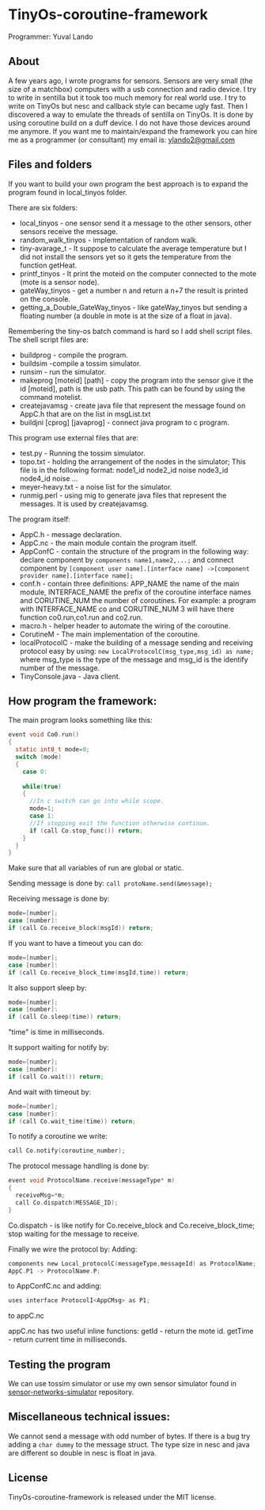 TinyOs-coroutine-framework
=========================

Programmer: Yuval Lando

About
---------------------
A few years ago, I wrote programs for sensors.
Sensors are very small (the size of a matchbox) 
computers with a usb connection and radio device.
I try to write in sentilla but it took too much memory for real world use. 
I try to write on TinyOs but nesc and callback style can became ugly fast.
Then I discovered a way to emulate the threads of sentilla on TinyOs.
It is done by using coroutine build on a duff device.
I do not have those devices around me anymore.
If you want me to maintain/expand the framework you can hire me as
a programmer (or consultant) my email is:
ylando2@gmail.com

Files and folders
---------------------------
If you want to build your own program the best approach is to expand the program 
found in local_tinyos folder.

There are six folders:   
* local_tinyos - one sensor send it a message to the other sensors, other sensors receive the message.
* random_walk_tinyos - implementation of random walk.
* tiny-avarage_t - It suppose to calculate the average temperature but I did not install the sensors yet
so it gets the temperature from the function getHeat.
* printf_tinyos - It print the moteid on the computer connected to the mote (mote is a sensor node).
* gateWay_tinyos - get a number n and return a n+7 the result is printed on the console.
* getting_a_Double_GateWay_tinyos - like gateWay_tinyos but sending a floating number
(a double in mote is at the size of a float in java).

Remembering the tiny-os batch command is hard so I add shell script files.
The shell script files are:
* buildprog - compile the program.
* buildsim -compile a tossim simulator.
* runsim - run the simulator.
* makeprog [moteid] [path] - copy the program into the sensor give it the id [moteid], path is the usb path. This path can be found by
using the command motelist.
* createjavamsg - create java file that represent the message found on AppC.h that are on the list in msgList.txt
* buildjni [cprog] [javaprog] - connect java program to c program.

This program use external files that are:
* test.py - Running the tossim simulator.
* topo.txt - holding the arrangement of the nodes in the simulator; This file is in the following format:
node1_id node2_id noise node3_id node4_id noise ...
* meyer-heavy.txt - a noise list for the simulator.
* runmig.perl - using mig to generate java files that represent the messages. It is used by createjavamsg.

The program itself:
* AppC.h - message declaration.
* AppC.nc - the main module contain the program itself.
* AppConfC - contain the structure of the program in the following way:   
declare component by `components name1,name2,...;` and connect component by
`[component user name].[interface name] ->[component provider name].[interface name];`
* conf.h - contain three definitions: APP_NAME the name of the main module,
INTERFACE_NAME the prefix of the coroutine interface names and
CORUTINE_NUM the number of coroutines.
For example: a program with INTERFACE_NAME co and CORUTINE_NUM 3
will have there function co0.run,co1.run and co2.run.
* macro.h - helper header to automate the wiring of the coroutine.
* CorutineM - The main implementation of the coroutine.
* localProtocolC - make the building of a message sending and receiving protocol easy by using: `new LocalProtocolC(msg_type,msg_id) as name;`
where msg_type is the type of the message and msg_id is the identify number of the message.
* TinyConsole.java - Java client.

How program the framework:
-----------------------------

The main program looks something like this:
```c
event void Co0.run()
{
  static int8_t mode=0;
  switch (mode)
  {	
    case 0:
    
    while(true) 
    {
      //In c switch can go into while scope.
      mode=1;
      case 1:
      //If stopping exit the function otherwise continue.
      if (call Co.stop_func()) return;
    }
  }
}
```
Make sure that all variables of run are global or static.

Sending message is done by: 
`call protoName.send(&message);`

Receiving message is done by:
```c
mode=[number];
case [number]:
if (call Co.receive_block(msgId)) return;
```

If you want to have a timeout you can do:
```c
mode=[number];
case [number]:
if (call Co.receive_block_time(msgId,time)) return;
```

It also support sleep by:
```c
mode=[number];
case [number]:
if (call Co.sleep(time)) return;
```
"time" is time in milliseconds.

It support waiting for notify by:
```c
mode=[number];
case [number]:
if (call Co.wait()) return;
```
And wait with timeout by:
```c
mode=[number];
case [number]:
if (call Co.wait_time(time)) return;
```
To notify a coroutine we write:
```c
call Co.notify(coroutine_number);
```
The protocol message handling is done by:
```c
event void ProtocolName.receive(messageType* m)
{
  receiveMsg=*m;
  call Co.dispatch(MESSAGE_ID);
}
```
Co.dispatch - is like notify for Co.receive_block and Co.receive_block_time;
stop waiting for the message to receive.

Finally we wire the protocol by:
Adding:
```c
components new Local_protocolC(messageType,messageId) as ProtocolName;
AppC.P1 -> ProtocolName.P;
```
to AppConfC.nc and adding:
```c
uses interface ProtocolI<AppCMsg> as P1;
```
to appC.nc

appC.nc has two useful inline functions:
getId - return the mote id.
getTime - return current time in milliseconds.

Testing the program
-----------------------
We can use tossim simulator or use my own sensor simulator found in
[sensor-networks-simulator](https://github.com/ylando2/Sensor-networks-simulator) repository.

Miscellaneous technical issues:
---------------------------------
We cannot send a message with odd number of bytes.
If there is a bug try adding a `char dummy` to the message struct.
The type size in nesc and java are different so
double in nesc is float in java.
 
License
-------
TinyOs-coroutine-framework is released under the MIT license.
